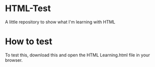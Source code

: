 # HTML-Test
A little repository to show what I'm learning with HTML

# How to test
To test this, download this and open the HTML Learning.html file in your browser.
